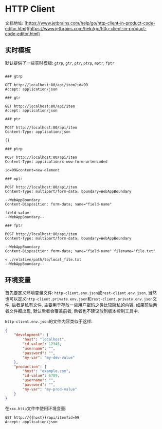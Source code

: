 # HTTP Client

文档地址: [https://www.jetbrains.com/help/go/http-client-in-product-code-editor.html](https://www.jetbrains.com/help/go/http-client-in-product-code-editor.html)

## 实时模板

默认提供了一些实时模板: `gtrp`, `gtr`, `ptr`, `ptrp`, `mptr`, `fptr`

```http request

### gtrp

GET http://localhost:80/api/item?id=99
Accept: application/json

### gtr

GET http://localhost:80/api/item
Accept: application/json

### ptr 

POST http://localhost:80/api/item
Content-Type: application/json

{}

### ptrp

POST http://localhost:80/api/item
Content-Type: application/x-www-form-urlencoded

id=99&content=new-element

### mptr

POST http://localhost:80/api/item
Content-Type: multipart/form-data; boundary=WebAppBoundary

--WebAppBoundary
Content-Disposition: form-data; name="field-name"

field-value
--WebAppBoundary--

### fptr

POST http://localhost:80/api/item
Content-Type: multipart/form-data; boundary=WebAppBoundary

--WebAppBoundary
Content-Disposition: form-data; name="field-name" filename="file.txt"

< ./relative/path/to/local_file.txt
--WebAppBoundary--

```

## 环境变量

首先要定义环境变量文件: `http-client.env.json`或`rest-client.env.json`, 当然也可以定义`http-client.private.env.json`和`rest-client.private.env.json`文件, 后者是私有文件, 主要用于存放一些用户密码之类比较隐私的内容, 如果前后两者文件都出现, 默认后者会覆盖前者, 后者也不建议放到版本控制工具中.

`http-client.env.json`的文件内容类似于这样: 

```json
{
    "development": {
        "host": "localhost",
        "id-value": 12345,
        "username": "",
        "password": "",
        "my-var": "my-dev-value"
    },
    "production": {
        "host": "example.com",
        "id-value": 6789,
        "username": "",
        "password": "",
        "my-var": "my-prod-value"
    }
}
``` 

在`xxx.http`文件中使用环境变量:

```http request
GET http://{{host}}/api/item?id=99
Accept: application/json
``` 
